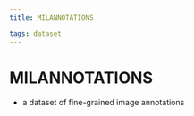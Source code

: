 ```yaml
---
title: MILANNOTATIONS

tags: dataset 
---
```


# MILANNOTATIONS
- a dataset of fine-grained image annotations






















